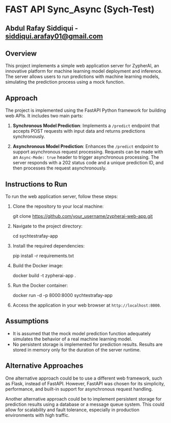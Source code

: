 # FAST API Sync_Async (Sych-Test)

## Abdul Rafay Siddiqui - siddiqui.arafay01@gmail.com

## Overview

This project implements a simple web application server for ZypherAI, an innovative platform for machine learning model deployment and inference. The server allows users to run predictions with machine learning models, simulating the prediction process using a mock function.

## Approach

The project is implemented using the FastAPI Python framework for building web APIs. It includes two main parts:

1. **Synchronous Model Prediction**: Implements a `/predict` endpoint that accepts POST requests with input data and returns predictions synchronously.

2. **Asynchronous Model Prediction**: Enhances the `/predict` endpoint to support asynchronous request processing. Requests can be made with an `Async-Mode: true` header to trigger asynchronous processing. The server responds with a 202 status code and a unique prediction ID, and then processes the request asynchronously.

## Instructions to Run

To run the web application server, follow these steps:

1. Clone the repository to your local machine:

    git clone https://github.com/your_username/zypherai-web-app.git
    

2. Navigate to the project directory:

    cd sychtestrafay-app

3. Install the required dependencies:

    pip install -r requirements.txt

4. Build the Docker image:

    docker build -t zypherai-app .

5. Run the Docker container:

    docker run -d -p 8000:8000 sychtestrafay-app

6. Access the application in your web browser at `http://localhost:8000`.

## Assumptions

- It is assumed that the mock model prediction function adequately simulates the behavior of a real machine learning model.
- No persistent storage is implemented for prediction results. Results are stored in memory only for the duration of the server runtime.

## Alternative Approaches

One alternative approach could be to use a different web framework, such as Flask, instead of FastAPI. However, FastAPI was chosen for its simplicity, performance, and built-in support for asynchronous request handling.

Another alternative approach could be to implement persistent storage for prediction results using a database or a message queue system. This could allow for scalability and fault tolerance, especially in production environments with high traffic.
